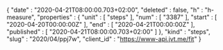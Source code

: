 {
  "date" : "2020-04-21T08:00:00.703+02:00",
  "deleted" : false,
  "h" : "h-measure",
  "properties" : {
    "unit" : [ "steps" ],
    "num" : [ "3387" ],
    "start" : [ "2020-04-20T00:00:00Z" ],
    "end" : [ "2020-04-21T00:00:00Z" ],
    "published" : [ "2020-04-21T08:00:00.703+02:00" ]
  },
  "kind" : "steps",
  "slug" : "2020/04/ppj7w",
  "client_id" : "https://www-api.jvt.me/fit"
}
